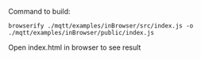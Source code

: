 Command to build:

    browserify ./mqtt/examples/inBrowser/src/index.js -o ./mqtt/examples/inBrowser/public/index.js
Open index.html in browser to see result